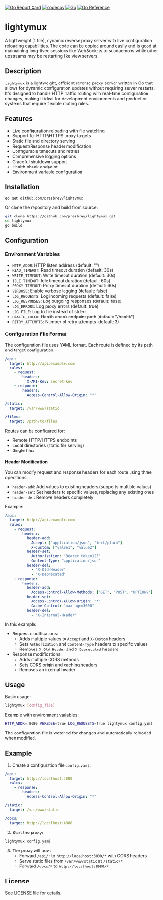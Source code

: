[![Go Report Card](https://goreportcard.com/badge/github.com/presbrey/lightymux)](https://goreportcard.com/report/github.com/presbrey/lightymux)
[![codecov](https://codecov.io/gh/presbrey/lightymux/graph/badge.svg?token=17BSEJBWVZ)](https://codecov.io/gh/presbrey/lightymux)
[![Go](https://github.com/presbrey/lightymux/actions/workflows/go.yml/badge.svg)](https://github.com/presbrey/lightymux/actions/workflows/go.yml)
[![Go Reference](https://pkg.go.dev/badge/github.com/presbrey/lightymux.svg)](https://pkg.go.dev/github.com/presbrey/lightymux)

# lightymux

A lightweight (1 file), dynamic reverse proxy server with live configuration reloading capabilities. The code can be copied around easily and is good at maintaining long-lived sessions like WebSockets to subdaemons while other upstreams may be restarting like view servers.

## Description

`lightymux` is a lightweight, efficient reverse proxy server written in Go that allows for dynamic configuration updates without requiring server restarts. It's designed to handle HTTP traffic routing with real-time configuration changes, making it ideal for development environments and production systems that require flexible routing rules.

## Features

- Live configuration reloading with file watching
- Support for HTTP/HTTPS proxy targets
- Static file and directory serving
- Request/Response header modification
- Configurable timeouts and retries
- Comprehensive logging options
- Graceful shutdown support
- Health check endpoint
- Environment variable configuration

## Installation

```bash
go get github.com/presbrey/lightymux
```

Or clone the repository and build from source:

```bash
git clone https://github.com/presbrey/lightymux.git
cd lightymux
go build
```

## Configuration

### Environment Variables

- `HTTP_ADDR`: HTTP listen address (default: "")
- `READ_TIMEOUT`: Read timeout duration (default: 30s)
- `WRITE_TIMEOUT`: Write timeout duration (default: 30s)
- `IDLE_TIMEOUT`: Idle timeout duration (default: 60s)
- `PROXY_TIMEOUT`: Proxy timeout duration (default: 60s)
- `VERBOSE`: Enable verbose logging (default: false)
- `LOG_REQUESTS`: Log incoming requests (default: false)
- `LOG_RESPONSES`: Log outgoing responses (default: false)
- `LOG_ERRORS`: Log proxy errors (default: true)
- `LOG_FILE`: Log to file instead of stderr
- `HEALTH_CHECK`: Health check endpoint path (default: "/health")
- `RETRY_ATTEMPTS`: Number of retry attempts (default: 3)

### Configuration File Format

The configuration file uses YAML format. Each route is defined by its path and target configuration:

```yaml
/api:
  target: http://api.example.com
  rules:
    - request:
        headers:
          X-API-Key: secret-key
    - response:
        headers:
          Access-Control-Allow-Origin: "*"

/static:
  target: /var/www/static

/files:
  target: /path/to/files
```

Routes can be configured for:
- Remote HTTP/HTTPS endpoints
- Local directories (static file serving)
- Single files

#### Header Modification

You can modify request and response headers for each route using three operations:

- `header-add`: Add values to existing headers (supports multiple values)
- `header-set`: Set headers to specific values, replacing any existing ones
- `header-del`: Remove headers completely

Example:

```yaml
/api:
  target: http://api.example.com
  rules:
    - request:
        headers:
          header-add:
            Accept: ["application/json", "text/plain"]
            X-Custom: ["value1", "value2"]
          header-set:
            Authorization: "Bearer token123"
            Content-Type: "application/json"
          header-del:
            - "X-Old-Header"
            - "X-Deprecated"
    - response:
        headers:
          header-add:
            Access-Control-Allow-Methods: ["GET", "POST", "OPTIONS"]
          header-set:
            Access-Control-Allow-Origin: "*"
            Cache-Control: "max-age=3600"
          header-del:
            - "X-Internal-Header"
```

In this example:
- Request modifications:
  - Adds multiple values to `Accept` and `X-Custom` headers
  - Sets `Authorization` and `Content-Type` headers to specific values
  - Removes `X-Old-Header` and `X-Deprecated` headers
- Response modifications:
  - Adds multiple CORS methods
  - Sets CORS origin and caching headers
  - Removes an internal header

## Usage

Basic usage:

```bash
lightymux [config_file]
```

Example with environment variables:

```bash
HTTP_ADDR=:8080 VERBOSE=true LOG_REQUESTS=true lightymux config.yaml
```

The configuration file is watched for changes and automatically reloaded when modified.

## Example

1. Create a configuration file `config.yaml`:
```yaml
/api:
  target: http://localhost:3000
  rules:
    - response:
        headers:
          Access-Control-Allow-Origin: "*"

/static:
  target: /var/www/static

/docs:
  target: http://localhost:8080
```

2. Start the proxy:
```bash
lightymux config.yaml
```

3. The proxy will now:
   - Forward `/api/*` to `http://localhost:3000/*` with CORS headers
   - Serve static files from `/var/www/static` at `/static/*`
   - Forward `/docs/*` to `http://localhost:8080/*`

## License

See [LICENSE](LICENSE) file for details.